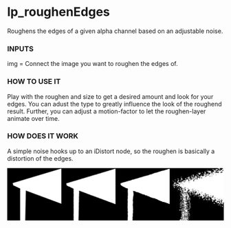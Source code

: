 # lp_roughenEdges


Roughens the edges of a given alpha channel based on an adjustable noise.


### INPUTS
img = Connect the image you want to roughen the edges of.


### HOW TO USE IT
Play with the roughen and size to get a desired amount and look for your edges. You can adust the type to greatly influence the look of the roughend result. Further, you can adjust a motion-factor to let the roughen-layer animate over time.


### HOW DOES IT WORK
A simple noise hooks up to an iDistort node, so the roughen is basically a distortion of the edges.


![Screenshot](roughenedge_bsp.jpg)
